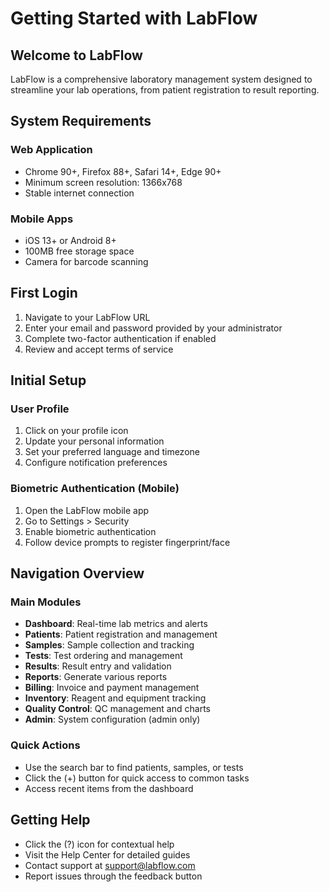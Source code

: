# Getting Started with LabFlow

## Welcome to LabFlow

LabFlow is a comprehensive laboratory management system designed to streamline your lab operations, from patient registration to result reporting.

## System Requirements

### Web Application
- Chrome 90+, Firefox 88+, Safari 14+, Edge 90+
- Minimum screen resolution: 1366x768
- Stable internet connection

### Mobile Apps
- iOS 13+ or Android 8+
- 100MB free storage space
- Camera for barcode scanning

## First Login

1. Navigate to your LabFlow URL
2. Enter your email and password provided by your administrator
3. Complete two-factor authentication if enabled
4. Review and accept terms of service

## Initial Setup

### User Profile
1. Click on your profile icon
2. Update your personal information
3. Set your preferred language and timezone
4. Configure notification preferences

### Biometric Authentication (Mobile)
1. Open the LabFlow mobile app
2. Go to Settings > Security
3. Enable biometric authentication
4. Follow device prompts to register fingerprint/face

## Navigation Overview

### Main Modules
- **Dashboard**: Real-time lab metrics and alerts
- **Patients**: Patient registration and management
- **Samples**: Sample collection and tracking
- **Tests**: Test ordering and management
- **Results**: Result entry and validation
- **Reports**: Generate various reports
- **Billing**: Invoice and payment management
- **Inventory**: Reagent and equipment tracking
- **Quality Control**: QC management and charts
- **Admin**: System configuration (admin only)

### Quick Actions
- Use the search bar to find patients, samples, or tests
- Click the (+) button for quick access to common tasks
- Access recent items from the dashboard

## Getting Help

- Click the (?) icon for contextual help
- Visit the Help Center for detailed guides
- Contact support at support@labflow.com
- Report issues through the feedback button